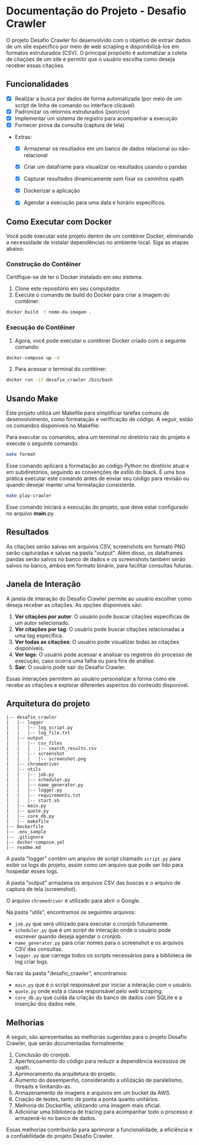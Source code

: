 # Documentação do Projeto - Desafio Crawler

O projeto Desafio Crawler foi desenvolvido com o objetivo de extrair dados de um site específico por meio de web scraping e disponibilizá-los em formatos estruturados (CSV). O principal propósito é automatizar a coleta de citações de um site e permitir que o usuário escolha como deseja receber essas citações.

## Funcionalidades


- [x]  Realizar a busca por dados de forma automatizada (por meio de um script de linha de comando ou interface clicável)
- [x]  Padronizar os retornos estruturados (json/csv)
- [x]  Implementar um sistema de registro para acompanhar a execução
- [x]  Fornecer prova da consulta (captura de tela)
- Extras:
    - [x]  Armazenar os resultados em um banco de dados relacional ou não-relacional
    - [x]  Criar um dataframe para visualizar os resultados usando o pandas
    - [x]  Capturar resultados dinamicamente sem fixar os caminhos xpath
    - [x]  Dockerizar a aplicação
    - [x]  Agendar a execução para uma data e horário específicos.



## Como Executar com Docker

Você pode executar este projeto dentro de um contêiner Docker, eliminando a necessidade de instalar dependências no ambiente local. Siga as etapas abaixo:

### Construção do Contêiner

Certifique-se de ter o Docker instalado em seu sistema.

1. Clone este repositório em seu computador.
2. Execute o comando de build do Docker para criar a imagem do contêiner:

```bash
docker build -t nome-da-imagem .
```
### Execução do Contêiner

1. Agora, você pode executar o contêiner Docker criado com o seguinte comando:

```bash
docker-compose up -d

```
2. Para acessar o terminal do contêiner:

```bash
docker run -it desafio_crawler /bin/bash

```
## Usando Make

Este projeto utiliza um Makefile para simplificar tarefas comuns de desenvolvimento, como formatação e verificação de código. A seguir, estão os comandos disponíveis no Makefile:

Para executar os comandos, abra um terminal no diretório raiz do projeto e execute o seguinte comando:

```bash
make format

```

Esse comando aplicará a formatação ao código Python no diretório atual e em subdiretórios, seguindo as convenções de estilo do black. É uma boa prática executar este comando antes de enviar seu código para revisão ou quando desejar manter uma formatação consistente.

```bash
make play-crawler

```

Esse comando iniciará a execução do projeto, que deve estar configurado no arquivo **main**.py.


## Resultados

As citações serão salvas em arquivos CSV, screenshots em formato PNG serão capturadas e salvas na pasta "output". Além disso, os dataframes pandas serão salvos no banco de dados e os screenshots também serão salvos no banco, ambos em formato binário, para facilitar consultas futuras.


## Janela de Interação

A janela de interação do Desafio Crawler permite ao usuário escolher como deseja receber as citações. As opções disponíveis são:

1. **Ver citações por autor**: O usuário pode buscar citações específicas de um autor selecionado.
2. **Ver citações por tag**: O usuário pode buscar citações relacionadas a uma tag específica.
3. **Ver todas as citações**: O usuário pode visualizar todas as citações disponíveis.
4. **Ver logs**: O usuário pode acessar e analisar os registros do processo de execução, caso ocorra uma falha ou para fins de análise.
5. **Sair**: O usuário pode sair do Desafio Crawler.

Essas interações permitem ao usuário personalizar a forma como ele recebe as citações e explorar diferentes aspectos do conteúdo disponível.


## Arquitetura do projeto 
```
|-- desafio_crawler
|   |-- logger
|   |   |-- log_script.py
|   |   |-- log_file.txt
|   |-- output
|   |   |-- csv_files
|   |   |   |-- search_results.csv
|   |   |-- screenshot
|   |   |   |-- screenshot.png
|   |-- chromedriver
|   |-- utils
|   |   |-- job.py
|   |   |-- scheduler.py
|   |   |-- name_generator.py
|   |   |-- logger.py
|   |   |-- requirements.txt
|   |   |-- start.sh
|   |-- main.py
|   |-- quote.py
|   |-- core_db.py
|   |-- makefile
|-- Dockerfile
|-- .env_sample
|-- .gitignore
|-- docker-compose.yml
|-- readme.md
```

A pasta "logger" contém um arquivo de script chamado `script.py` para exibir os logs do projeto, assim como um arquivo que pode ser lido para hospedar esses logs.

A pasta "output" armazena os arquivos CSV das buscas e o arquivo de captura de tela (screenshot).

O arquivo `chromedriver` é utilizado para abrir o Google.

Na pasta "utils", encontramos os seguintes arquivos:

- `job.py` que será utilizado para executar o cronjob futuramente.
- `scheduler.py` que é um script de interação onde o usuário pode escrever quando deseja agendar o cronjob.
- `name_generator.py` para criar nomes para o screenshot e os arquivos CSV das consultas.
- `logger.py` que carrega todos os scripts necessários para a biblioteca de log criar logs.

Na raiz da pasta "desafio_crawler", encontramos:

- `main.py` que é o script responsável por iniciar a interação com o usuário.
- `quote.py` onde está a classe responsável pelo web scraping.
- `core_db.py` que cuida da criação do banco de dados com SQLite e a inserção dos dados nele.



## Melhorias

A seguir, são apresentadas as melhorias sugeridas para o projeto Desafio Crawler, que serão documentadas formalmente:

1. Conclusão do cronjob.
2. Aperfeiçoamento do código para reduzir a dependência excessiva de xpath.
3. Aprimoramento da arquitetura do projeto.
4. Aumento do desempenho, considerando a utilização de paralelismo, threads e limitando-as.
5. Armazenamento de imagens e arquivos em um bucket da AWS.
6. Criação de testes, tanto de ponta a ponta quanto unitários.
7. Melhoria do Dockerfile, utilizando uma imagem mais oficial.
8. Adicionar uma biblioteca de tracing para acompanhar todo o processo e armazená-lo no banco de dados.

Essas melhorias contribuirão para aprimorar a funcionalidade, a eficiência e a confiabilidade do projeto Desafio Crawler.
